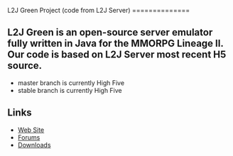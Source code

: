 L2J Green Project (code from L2J Server) ==============

L2J Green is an open-source server emulator fully written in Java for the MMORPG Lineage II. Our code is based on L2J Server most recent H5 source.
--------------
- master branch is currently High Five
- stable branch is currently High Five

Links
--------------
- <a href="http://www.l2jserver.com/">Web Site</a>
- <a href="http://www.l2jserver.com/forum/">Forums</a>
- <a href="http://www.l2jserver.com/#downloads">Downloads</a>
